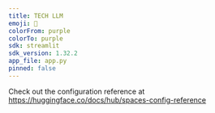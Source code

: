 ```yaml
---
title: TECH LLM
emoji: 🐠
colorFrom: purple
colorTo: purple
sdk: streamlit
sdk_version: 1.32.2
app_file: app.py
pinned: false
---
```


Check out the configuration reference at https://huggingface.co/docs/hub/spaces-config-reference
